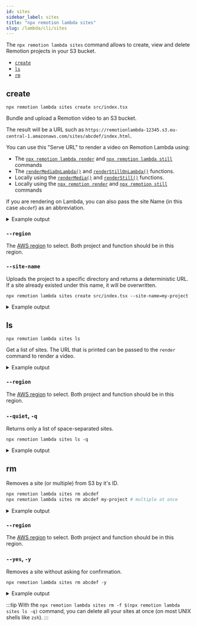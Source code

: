 ```yaml
---
id: sites
sidebar_label: sites
title: "npx remotion lambda sites"
slug: /lambda/cli/sites
---
```


The `npx remotion lambda sites` command allows to create, view and delete Remotion projects in your S3 bucket.

- [`create`](#create)
- [`ls`](#ls)
- [`rm`](#rm)

## create

```
npx remotion lambda sites create src/index.tsx
```

Bundle and upload a Remotion video to an S3 bucket.

The result will be a URL such as `https://remotionlambda-12345.s3.eu-central-1.amazonaws.com/sites/abcdef/index.html`.

You can use this "Serve URL" to render a video on Remotion Lambda using:

- The [`npx remotion lambda render`](/docs/lambda/cli/render) and [`npx remotion lambda still`](/docs/lambda/cli/still) commands
- The [`renderMediaOnLambda()`](/docs/lambda/rendermediaonlambda) and [`renderStillOnLambda()`](/docs/lambda/renderstillonlambda) functions.
- Locally using the [`renderMedia()`](/docs/renderer/render-media) and [`renderStill()`](/docs/renderer/render-still) functions.
- Locally using the [`npx remotion render`](/docs/cli) and [`npx remotion still`](/docs/cli) commands

If you are rendering on Lambda, you can also pass the site Name (in this case `abcdef`) as an abbreviation.

<details>
<summary>
Example output
</summary>
<pre>
(1/3) [====================] Bundled video 3975ms<br/>
(2/3) [====================] Created bucket 457ms<br/>
(3/3) [====================] Uploaded to S3 25118ms<br/>
<br/>
Deployed to S3!<br/>
Serve URL: https://remotionlambda-12345.s3.eu-central-1.amazonaws.com/sites/abcdef/index.html<br/>
Site Name: abcdef<br/>
</pre>
</details>

### `--region`

The [AWS region](/docs/lambda/region-selection) to select. Both project and function should be in this region.

### `--site-name`

Uploads the project to a specific directory and returns a deterministic URL. If a site already existed under this name, it will be overwritten.

```
npx remotion lambda sites create src/index.tsx --site-name=my-project
```

<details>
<summary>
Example output
</summary>
<pre>
(1/3) [====================] Bundled video 3975ms<br/>
(2/3) [====================] Created bucket 457ms<br/>
(3/3) [====================] Uploaded to S3 25118ms<br/>
<br/>
Deployed to S3!<br/>
https://remotionlambda-12345.s3.eu-central-1.amazonaws.com/sites/my-project/index.html<br/>

</pre>
</details>

## ls

```
npx remotion lambda sites ls
```

Get a list of sites. The URL that is printed can be passed to the `render` command to render a video.

<details>
<summary>
Example output
</summary>
<pre>
Site Name             Bucket                        Size      Last updated<br/>
pr6fwglz05          remotionlambda-abcdefg        14.7 MB   2021-12-02<br/>     
https://remotionlambda-abcdefg.s3.eu-central-1.amazonaws.com/sites/pr6fwglz05/index.html<br/><br/>   
testbed             remotionlambda-abcdefg        14.7 MB   2021-12-02  <br/>
https://remotionlambda-abcdefg.s3.eu-central-1.amazonaws.com/sites/testbed/index.html<br/>
</pre>
</details>

### `--region`

The [AWS region](/docs/lambda/region-selection) to select. Both project and function should be in this region.

### `--quiet`, `-q`

Returns only a list of space-separated sites.

```
npx remotion lambda sites ls -q
```

<details>
<summary>
Example output
</summary>
<pre>
pr6fwglz05 testbed<br/>
</pre>
</details>

## rm

Removes a site (or multiple) from S3 by it's ID.

```bash
npx remotion lambda sites rm abcdef
npx remotion lambda sites rm abcdef my-project # multiple at once
```

<details>
<summary>
Example output
</summary>
<pre>Site abcdef in bucket remotionlambda-gc1w0xbfzl (14.7 MB): Delete? (Y/n): Y
<br/>Deleted sites/abcdef/052787b08233d85edebfc4ce4610944e.mp4
<br/>Deleted sites/abcdef/258.bundle.js
<br/>Deleted sites/abcdef/15.bundle.js
<br/>Deleted sites/abcdef/249.bundle.js.map
<br/>Deleted sites/abcdef/263.bundle.js
<br/>Deleted sites/abcdef/143.bundle.js
<br/>Deleted sites/abcdef/258.bundle.js.map
<br/>Deleted sites/abcdef/15.bundle.js.map
<br/>Deleted sites/abcdef/185.bundle.js.map
<br/>Deleted sites/abcdef/249.bundle.js
<br/>Deleted sites/abcdef/143.bundle.js.map
<br/>Deleted sites/abcdef/185.bundle.js
<br/>Deleted sites/abcdef/1f2d09019ff34eed846a5151b8561d5b.mp4
<br/>Deleted sites/abcdef/263.bundle.js.map
<br/>Deleted sites/abcdef/268.bundle.js
<br/>Deleted sites/abcdef/378.bundle.js.map
<br/>Deleted sites/abcdef/268.bundle.js.map
<br/>Deleted sites/abcdef/378.bundle.js
<br/>Deleted sites/abcdef/2b91c5234e41d3c36d4bf6df37876958.webm
<br/>Deleted sites/abcdef/450.bundle.js
<br/>Deleted sites/abcdef/46.bundle.js.map
<br/>Deleted sites/abcdef/46.bundle.js
<br/>Deleted sites/abcdef/450.bundle.js.map
<br/>Deleted sites/abcdef/534.bundle.js.map
<br/>Deleted sites/abcdef/569.bundle.js
<br/>Deleted sites/abcdef/3577958454aa99ad707b596f65151746.webm
<br/>Deleted sites/abcdef/534.bundle.js
<br/>Deleted sites/abcdef/575.bundle.js.map
<br/>Deleted sites/abcdef/575.bundle.js
<br/>Deleted sites/abcdef/569.bundle.js.map
<br/>Deleted sites/abcdef/801.bundle.js
<br/>Deleted sites/abcdef/7badbf53d3130d91b90c46181a2ecdc4.webm
<br/>Deleted sites/abcdef/801.bundle.js.map
<br/>Deleted sites/abcdef/873.bundle.js
<br/>Deleted sites/abcdef/98.bundle.js.map
<br/>Deleted sites/abcdef/bff822b868a2b87b31877f3606c9cc13.mp3
<br/>Deleted sites/abcdef/873.bundle.js.map
<br/>Deleted sites/abcdef/98.bundle.js
<br/>Deleted sites/abcdef/a2f36e3a48b4989e0da1fea9959fb35f.mp3
<br/>Deleted sites/abcdef/bundle.js
<br/>Deleted sites/abcdef/bundle.js.map
<br/>Deleted sites/abcdef/a7d87d9934059032eebb9c1536378a2a.webm
<br/>Deleted sites/abcdef/index.html
<br/>Deleted site abcdef and freed up 14.7 MB.
<br/>
</pre>
</details>

### `--region`

The [AWS region](/docs/lambda/region-selection) to select. Both project and function should be in this region.

### `--yes`, `-y`

Removes a site without asking for confirmation.

```
npx remotion lambda sites rm abcdef -y
```

<details>
<summary>
Example output
</summary>
<pre>Site abcdef in bucket remotionlambda-gc1w0xbfzl (14.7 MB): Delete? (Y/n): Y
<br/>Deleted sites/abcdef/052787b08233d85edebfc4ce4610944e.mp4
<br/>Deleted sites/abcdef/258.bundle.js
<br/>Deleted sites/abcdef/15.bundle.js
<br/>Deleted sites/abcdef/249.bundle.js.map
<br/>Deleted sites/abcdef/263.bundle.js
<br/>Deleted sites/abcdef/143.bundle.js
<br/>Deleted sites/abcdef/258.bundle.js.map
<br/>Deleted sites/abcdef/15.bundle.js.map
<br/>Deleted sites/abcdef/185.bundle.js.map
<br/>Deleted sites/abcdef/249.bundle.js
<br/>Deleted sites/abcdef/143.bundle.js.map
<br/>Deleted sites/abcdef/185.bundle.js
<br/>Deleted sites/abcdef/1f2d09019ff34eed846a5151b8561d5b.mp4
<br/>Deleted sites/abcdef/263.bundle.js.map
<br/>Deleted sites/abcdef/268.bundle.js
<br/>Deleted sites/abcdef/378.bundle.js.map
<br/>Deleted sites/abcdef/268.bundle.js.map
<br/>Deleted sites/abcdef/378.bundle.js
<br/>Deleted sites/abcdef/2b91c5234e41d3c36d4bf6df37876958.webm
<br/>Deleted sites/abcdef/450.bundle.js
<br/>Deleted sites/abcdef/46.bundle.js.map
<br/>Deleted sites/abcdef/46.bundle.js
<br/>Deleted sites/abcdef/450.bundle.js.map
<br/>Deleted sites/abcdef/534.bundle.js.map
<br/>Deleted sites/abcdef/569.bundle.js
<br/>Deleted sites/abcdef/3577958454aa99ad707b596f65151746.webm
<br/>Deleted sites/abcdef/534.bundle.js
<br/>Deleted sites/abcdef/575.bundle.js.map
<br/>Deleted sites/abcdef/575.bundle.js
<br/>Deleted sites/abcdef/569.bundle.js.map
<br/>Deleted sites/abcdef/801.bundle.js
<br/>Deleted sites/abcdef/7badbf53d3130d91b90c46181a2ecdc4.webm
<br/>Deleted sites/abcdef/801.bundle.js.map
<br/>Deleted sites/abcdef/873.bundle.js
<br/>Deleted sites/abcdef/98.bundle.js.map
<br/>Deleted sites/abcdef/bff822b868a2b87b31877f3606c9cc13.mp3
<br/>Deleted sites/abcdef/873.bundle.js.map
<br/>Deleted sites/abcdef/98.bundle.js
<br/>Deleted sites/abcdef/a2f36e3a48b4989e0da1fea9959fb35f.mp3
<br/>Deleted sites/abcdef/bundle.js
<br/>Deleted sites/abcdef/bundle.js.map
<br/>Deleted sites/abcdef/a7d87d9934059032eebb9c1536378a2a.webm
<br/>Deleted sites/abcdef/index.html
<br/>Deleted site abcdef and freed up 14.7 MB.
<br/>
</pre>
</details>

:::tip
With the `npx remotion lambda sites rm -f $(npx remotion lambda sites ls -q)` command, you can delete all your sites at once (on most UNIX shells like `zsh`).
:::
